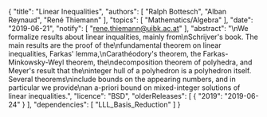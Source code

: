 {
    "title": "Linear Inequalities",
    "authors": [
        "Ralph Bottesch",
        "Alban Reynaud",
        "René Thiemann"
    ],
    "topics": [
        "Mathematics/Algebra"
    ],
    "date": "2019-06-21",
    "notify": [
        "rene.thiemann@uibk.ac.at"
    ],
    "abstract": "\nWe formalize results about linear inqualities, mainly from\nSchrijver's book. The main results are the proof of the\nfundamental theorem on linear inequalities, Farkas' lemma,\nCarathéodory's theorem, the Farkas-Minkowsky-Weyl theorem, the\ndecomposition theorem of polyhedra, and Meyer's result that the\ninteger hull of a polyhedron is a polyhedron itself. Several theorems\ninclude bounds on the appearing numbers, and in particular we provide\nan a-priori bound on mixed-integer solutions of linear inequalities.",
    "licence": "BSD",
    "olderReleases": [
        {
            "2019": "2019-06-24"
        }
    ],
    "dependencies": [
        "LLL_Basis_Reduction"
    ]
}